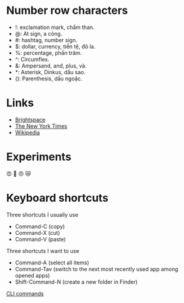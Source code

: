 # Number row characters

- !: exclamation mark, chấm than.
- @: At sign, a còng.
- \#: hashtag, number sign.
- $: dollar, currency, tiền tệ, đô la.
- %: percentage, phần trăm.
- ^: Circumflex.
- &: Ampersand, and, plus, và.
- \*: Asterisk, Dinkus, dấu sao. 
- (): Parenthesis, dấu ngoặc.

# Links

- [Brightspace](https://learn.georgebrown.ca/d2l/home!)
- [The New York Times](https://www.thetimes.com/?id=20165515643&gad_source=1&gclid=Cj0KCQjw3bm3BhDJARIsAKnHoVUd25f7-aveNsv3DABjwCsSxRgkQNcHcN9_EXKYWnTTHpeWT4QmPo0aAt0jEALw_wcB)
- [Wikipedia](https://en.wikipedia.org/wiki/Main_Page)

# Experiments

:heart_eyes:
:stars:
:angry:
:crying_cat_face: 

# Keyboard shortcuts

Three shortcuts I usually use
- Command-C (copy)
- Command-X (cut)
- Command-V (paste)

Three shortcuts I want to use

- Command-A (select all items)
- Command-Tav (switch to the next most recently used app among opened apps)
- Shift-Command-N (create a new folder in Finder)

 [CLI commands](docs/cli.md)



